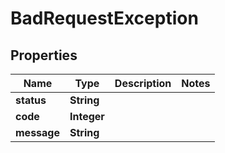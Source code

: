 

# BadRequestException

## Properties

Name | Type | Description | Notes
------------ | ------------- | ------------- | -------------
**status** | **String** |  | 
**code** | **Integer** |  | 
**message** | **String** |  | 



